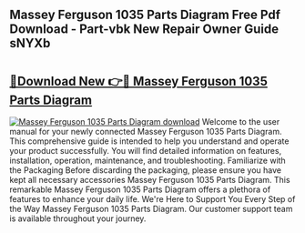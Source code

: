## Massey Ferguson 1035 Parts Diagram Free Pdf Download - Part-vbk New Repair Owner Guide sNYXb

# <h2><a href="http://dfm9ex.blite.top/?on=Massey+Ferguson+1035+Parts+Diagram">🔗Download New 👉🔴 Massey Ferguson 1035 Parts Diagram</a></h2>

[![Massey Ferguson 1035 Parts Diagram download](https://i.imgur.com/lujVjoI.png)](http://dfm9ex.blite.top/?on=Massey+Ferguson+1035+Parts+Diagram)
Welcome to the user manual for your newly connected Massey Ferguson 1035 Parts Diagram. This comprehensive guide is intended to help you understand and operate your product successfully. You will find detailed information on features, installation, operation, maintenance, and troubleshooting. Familiarize with the Packaging Before discarding the packaging, please ensure you have kept all necessary accessories Massey Ferguson 1035 Parts Diagram. This remarkable Massey Ferguson 1035 Parts Diagram offers a plethora of features to enhance your daily life. We're Here to Support You Every Step of the Way Massey Ferguson 1035 Parts Diagram. Our customer support team is available throughout your journey.
